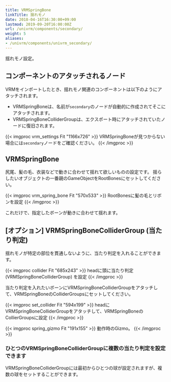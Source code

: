 ```yaml
---
title: VRMSpringBone
linkTitle: 揺れモノ
date: 2018-04-16T16:30:00+09:00
lastmod: 2019-09-20T16:00:00Z
url: /univrm/components/secondary/
weight: 5
aliases:
- /univrm/components/univrm_secondary/
---
```


揺れモノ設定。

## コンポーネントのアタッチされるノード

VRMをインポートしたとき、揺れモノ関連のコンポーネントは以下のようにアタッチされます。

- VRMSpringBoneは、名前が`secondary`のノードが自動的に作成されてそこにアタッチされます。
- VRMSpringBoneColliderGroupは、エクスポート時にアタッチされていたノードに復旧されます。

{{< imgproc vrm_settings Fit "1166x726" >}}
VRMSpringBoneが見つからない場合には<code>secondary</code>ノードをご確認ください。
{{< /imgproc >}}

## VRMSpringBone

尻尾、髪の毛、衣装などで動きに合わせて揺れて欲しいものの設定です。
揺らしたいオブジェクトの一番親のGameObjectをRootBonesにセットしてください。

{{< imgproc vrm_spring_bone Fit "570x533" >}}
RootBonesに髪の毛とリボンを設定
{{< /imgproc >}}

これだけで、指定したボーンが動きに合わせて揺れます。

## [オプション] VRMSpringBoneColliderGroup (当たり判定)

揺れモノが特定の部位を貫通しないように、当たり判定を入れることができます。

{{< imgproc collider Fit "685x243" >}}
headに頭に当たり判定 (VRMSpringBoneColliderGroup) を設定
{{< /imgproc >}}

当たり判定を入れたいボーンにVRMSpringBoneColliderGroupをアタッチして、VRMSpringBoneのColliderGroupsにセットしてください。

{{< imgproc set_collider Fit "594x199" >}}
headにVRMSpringBoneColliderGroupをアタッチして、VRMSpringBoneのCollierGroupsに設定
{{< /imgproc >}}

{{< imgproc spring_gizmo Fit "191x155" >}}
動作時のGizmo。
{{< /imgproc >}}

### ひとつのVRMSpringBoneColliderGroupに複数の当たり判定を設定できます

VRMSpringBoneColliderGroupには最初からひとつの球が設定されますが、複数の球をセットすることができます。
